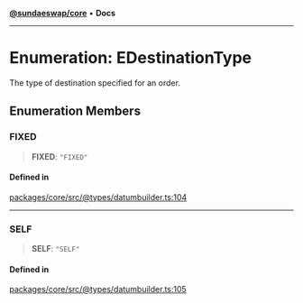 [**@sundaeswap/core**](../../README.md) • **Docs**

***

# Enumeration: EDestinationType

The type of destination specified for an order.

## Enumeration Members

### FIXED

> **FIXED**: `"FIXED"`

#### Defined in

[packages/core/src/@types/datumbuilder.ts:104](https://github.com/SundaeSwap-finance/sundae-sdk/blob/main/packages/core/src/@types/datumbuilder.ts#L104)

***

### SELF

> **SELF**: `"SELF"`

#### Defined in

[packages/core/src/@types/datumbuilder.ts:105](https://github.com/SundaeSwap-finance/sundae-sdk/blob/main/packages/core/src/@types/datumbuilder.ts#L105)
